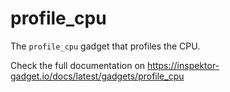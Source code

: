# profile_cpu

The `profile_cpu` gadget that profiles the CPU.

Check the full documentation on https://inspektor-gadget.io/docs/latest/gadgets/profile_cpu
